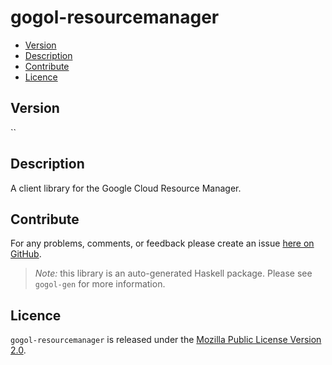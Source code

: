 # gogol-resourcemanager

* [Version](#version)
* [Description](#description)
* [Contribute](#contribute)
* [Licence](#licence)


## Version

``


## Description

A client library for the Google Cloud Resource Manager.


## Contribute

For any problems, comments, or feedback please create an issue [here on GitHub](https://github.com/brendanhay/gogol/issues).

> _Note:_ this library is an auto-generated Haskell package. Please see `gogol-gen` for more information.


## Licence

`gogol-resourcemanager` is released under the [Mozilla Public License Version 2.0](http://www.mozilla.org/MPL/).
